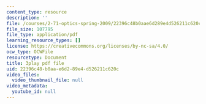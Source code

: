 ```yaml
---
content_type: resource
description: ''
file: /courses/2-71-optics-spring-2009/22396c48b0aae6d289e4d526211c620c_s8XKzciLgak.pdf
file_size: 107795
file_type: application/pdf
learning_resource_types: []
license: https://creativecommons.org/licenses/by-nc-sa/4.0/
ocw_type: OCWFile
resourcetype: Document
title: 3play pdf file
uid: 22396c48-b0aa-e6d2-89e4-d526211c620c
video_files:
  video_thumbnail_file: null
video_metadata:
  youtube_id: null
---
```

